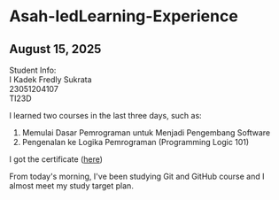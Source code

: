 # Asah-IedLearning-Experience

August 15, 2025
-- 

Student Info: <br>
I Kadek Fredly Sukrata <br>
23051204107 <br>
TI23D <br>

I learned two courses in the last three days, such as: <br>
1. Memulai Dasar Pemrograman untuk Menjadi Pengembang Software
2. Pengenalan ke Logika Pemrograman (Programming Logic 101)

I got the certificate ([here](https://drive.google.com/drive/folders/1fDJstuHeY1UkcBFz509G_iq1lWVCXIeL?hl=ID))

From today's morning, I've been studying Git and GitHub course and I almost meet my study target plan.